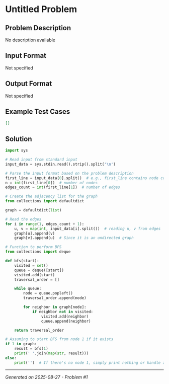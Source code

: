 # Untitled Problem

## Problem Description
No description available

## Input Format
Not specified

## Output Format
Not specified

## Example Test Cases
```json
[]
```

## Solution
```python
import sys

# Read input from standard input
input_data = sys.stdin.read().strip().split('\n')

# Parse the input format based on the problem description
first_line = input_data[0].split()  # e.g., first_line contains node count and edges count
n = int(first_line[0])  # number of nodes
edges_count = int(first_line[1])  # number of edges

# Create the adjacency list for the graph
from collections import defaultdict

graph = defaultdict(list)

# Read the edges
for i in range(1, edges_count + 1):
    u, v = map(int, input_data[i].split())  # reading u, v from edges
    graph[u].append(v)
    graph[v].append(u)  # Since it is an undirected graph

# Function to perform BFS
from collections import deque

def bfs(start):
    visited = set()
    queue = deque([start])
    visited.add(start)
    traversal_order = []

    while queue:
        node = queue.popleft()
        traversal_order.append(node)

        for neighbor in graph[node]:
            if neighbor not in visited:
                visited.add(neighbor)
                queue.append(neighbor)

    return traversal_order

# Assuming to start BFS from node 1 if it exists
if 1 in graph:
    result = bfs(1)
    print(' '.join(map(str, result)))
else:
    print('')  # If there's no node 1, simply print nothing or handle as needed
```

---
*Generated on 2025-08-27 - Problem #1*